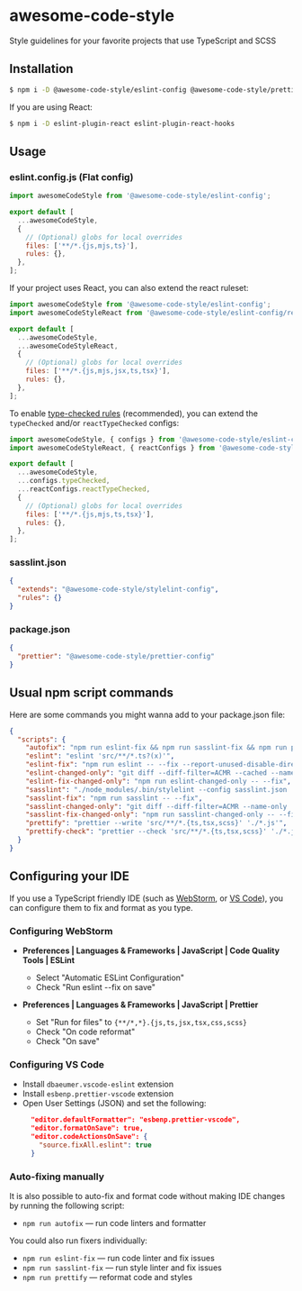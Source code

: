 # awesome-code-style

Style guidelines for your favorite projects that use TypeScript and SCSS

## Installation

```sh
$ npm i -D @awesome-code-style/eslint-config @awesome-code-style/prettier-config @awesome-code-style/stylelint-config
```

If you are using React:

```sh
$ npm i -D eslint-plugin-react eslint-plugin-react-hooks
```

## Usage

### eslint.config.js (Flat config)

```js
import awesomeCodeStyle from '@awesome-code-style/eslint-config';

export default [
  ...awesomeCodeStyle,
  {
    // (Optional) globs for local overrides
    files: ['**/*.{js,mjs,ts}'],
    rules: {},
  },
];
```

If your project uses React, you can also extend the react ruleset:

```js
import awesomeCodeStyle from '@awesome-code-style/eslint-config';
import awesomeCodeStyleReact from '@awesome-code-style/eslint-config/react';

export default [
  ...awesomeCodeStyle,
  ...awesomeCodeStyleReact,
  {
    // (Optional) globs for local overrides
    files: ['**/*.{js,mjs,jsx,ts,tsx}'],
    rules: {},
  },
];
```

To enable [type-checked rules](https://typescript-eslint.io/getting-started/typed-linting) (recommended), you can extend the `typeChecked` and/or `reactTypeChecked` configs:

```js
import awesomeCodeStyle, { configs } from '@awesome-code-style/eslint-config';
import awesomeCodeStyleReact, { reactConfigs } from '@awesome-code-style/eslint-config';

export default [
  ...awesomeCodeStyle,
  ...configs.typeChecked,
  ...reactConfigs.reactTypeChecked,
  {
    // (Optional) globs for local overrides
    files: ['**/*.{js,mjs,ts,tsx}'],
    rules: {},
  },
];
```

### sasslint.json

```json
{
  "extends": "@awesome-code-style/stylelint-config",
  "rules": {}
}
```

### package.json

```json
{
  "prettier": "@awesome-code-style/prettier-config"
}
```

## Usual npm script commands

Here are some commands you might wanna add to your package.json file:

```json
{
  "scripts": {
    "autofix": "npm run eslint-fix && npm run sasslint-fix && npm run prettify",
    "eslint": "eslint 'src/**/*.ts?(x)'",
    "eslint-fix": "npm run eslint -- --fix --report-unused-disable-directives",
    "eslint-changed-only": "git diff --diff-filter=ACMR --cached --name-only | grep -E \\.tsx\\?$ | xargs ./node_modules/.bin/eslint",
    "eslint-fix-changed-only": "npm run eslint-changed-only -- --fix",
    "sasslint": "./node_modules/.bin/stylelint --config sasslint.json 'src/**/*.scss'",
    "sasslint-fix": "npm run sasslint -- --fix",
    "sasslint-changed-only": "git diff --diff-filter=ACMR --name-only | grep -E \\.scss$ | xargs ./node_modules/.bin/stylelint --config sasslint.json",
    "sasslint-fix-changed-only": "npm run sasslint-changed-only -- --fix",
    "prettify": "prettier --write 'src/**/*.{ts,tsx,scss}' './*.js'",
    "prettify-check": "prettier --check 'src/**/*.{ts,tsx,scss}' './*.js'"
  }
}
```

## Configuring your IDE

If you use a TypeScript friendly IDE (such as [WebStorm](https://www.jetbrains.com/webstorm/), or [VS Code](https://code.visualstudio.com/)), you can configure them to fix and format as you type.

### Configuring WebStorm

- **Preferences | Languages & Frameworks | JavaScript | Code Quality Tools | ESLint**

  - Select "Automatic ESLint Configuration"
  - Check "Run eslint --fix on save"

- **Preferences | Languages & Frameworks | JavaScript | Prettier**
  - Set "Run for files" to `{**/*,*}.{js,ts,jsx,tsx,css,scss}`
  - Check "On code reformat"
  - Check "On save"

### Configuring VS Code

- Install `dbaeumer.vscode-eslint` extension
- Install `esbenp.prettier-vscode` extension
- Open User Settings (JSON) and set the following:
  ```json
    "editor.defaultFormatter": "esbenp.prettier-vscode",
    "editor.formatOnSave": true,
    "editor.codeActionsOnSave": {
      "source.fixAll.eslint": true
    }
  ```

### Auto-fixing manually

It is also possible to auto-fix and format code without making IDE changes by running the following script:

- `npm run autofix` &mdash; run code linters and formatter

You could also run fixers individually:

- `npm run eslint-fix` &mdash; run code linter and fix issues
- `npm run sasslint-fix` &mdash; run style linter and fix issues
- `npm run prettify` &mdash; reformat code and styles

